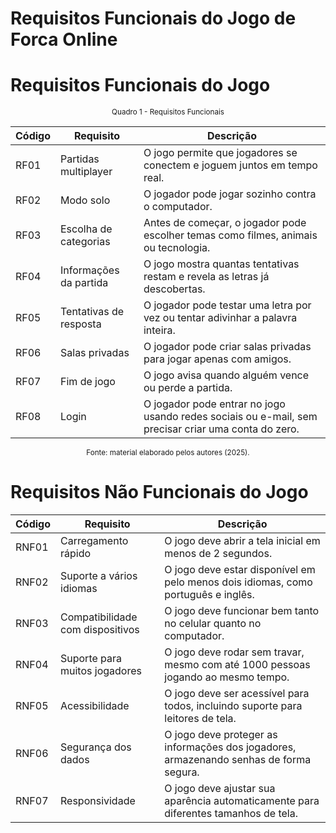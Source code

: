 # Requisitos Funcionais do Jogo de Forca Online

# Requisitos Funcionais do Jogo 

<div align="center">
<sub> Quadro 1 - Requisitos Funcionais </sub>

| Código  | Requisito                     | Descrição |
|---------|--------------------------------|-----------|
| RF01    | Partidas multiplayer          | O jogo permite que jogadores se conectem e joguem juntos em tempo real. |
| RF02    | Modo solo                      | O jogador pode jogar sozinho contra o computador. |
| RF03    | Escolha de categorias         | Antes de começar, o jogador pode escolher temas como filmes, animais ou tecnologia. |
| RF04    | Informações da partida        | O jogo mostra quantas tentativas restam e revela as letras já descobertas. |
| RF05    | Tentativas de resposta        | O jogador pode testar uma letra por vez ou tentar adivinhar a palavra inteira. |
| RF06    | Salas privadas                | O jogador pode criar salas privadas para jogar apenas com amigos. |
| RF07    | Fim de jogo                   | O jogo avisa quando alguém vence ou perde a partida. |
| RF08    | Login            | O jogador pode entrar no jogo usando redes sociais ou e-mail, sem precisar criar uma conta do zero. |

<sup>Fonte: material elaborado pelos autores (2025).</sup>
</div>


# Requisitos Não Funcionais do Jogo 

| Código  | Requisito                     | Descrição |
|---------|--------------------------------|-----------|
| RNF01   | Carregamento rápido           | O jogo deve abrir a tela inicial em menos de 2 segundos. |
| RNF02   | Suporte a vários idiomas      | O jogo deve estar disponível em pelo menos dois idiomas, como português e inglês. |
| RNF03   | Compatibilidade com dispositivos | O jogo deve funcionar bem tanto no celular quanto no computador. |
| RNF04   | Suporte para muitos jogadores  | O jogo deve rodar sem travar, mesmo com até 1000 pessoas jogando ao mesmo tempo. |
| RNF05   | Acessibilidade                 | O jogo deve ser acessível para todos, incluindo suporte para leitores de tela. |
| RNF06   | Segurança dos dados            | O jogo deve proteger as informações dos jogadores, armazenando senhas de forma segura. |
| RNF07   | Responsividade           | O jogo deve ajustar sua aparência automaticamente para diferentes tamanhos de tela. |
